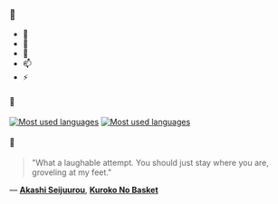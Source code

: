 ### 👋

- 🔭
- 🌱
- 💬
- 📫
- ⚡

#### 🧏

[![Most used languages](https://github-readme-stats-aynah.vercel.app/api/top-langs/?username=aynh&theme=solarized-dark&langs_count=6&layout=compact&hide_title=true)](https://github.com/anuraghazra/github-readme-stats#gh-dark-mode-only)
[![Most used languages](https://github-readme-stats-aynah.vercel.app/api/top-langs/?username=aynh&theme=solarized-light&langs_count=6&layout=compact&hide_title=true)](https://github.com/anuraghazra/github-readme-stats#gh-light-mode-only)

#### 💬

> "What a laughable attempt. You should just stay where you are, groveling at my feet."

&mdash; [**Akashi Seijuurou**](https://myanimelist.net/character.php?q=Akashi%20Seijuurou&cat=character), [**Kuroko No Basket**](https://myanimelist.net/search/all?q=Kuroko%20No%20Basket&cat=all)
